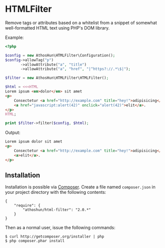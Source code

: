 HTMLFilter
==========

Remove tags or attributes based on a whitelist from a snippet of somewhat
well-formatted HTML text using PHP's DOM library.

Example:

```php
<?php

$config = new AthosHun\HTMLFilter\Configuration();
$config->allowTag("p")
       ->allowAttribute("a", "title")
       ->allowAttribute("a", "href", "|^https?://.*\$|");

$filter = new AthosHun\HTMLFilter\HTMLFilter();

$html = <<<HTML
Lorem ipsum <em>dolor</em> sit amet
<p>
    Consectetur <a href="http://example.com" title="hey!">adipisicing</a>
    <a href="javascript:alert(42)" onclick="alert(42)">elit</a>.
</p>
HTML;

print $filter->filter($config, $html);
```

Output:

```html
Lorem ipsum dolor sit amet
<p>
    Consectetur <a href="http://example.com" title="hey!">adipisicing</a>
    <a>elit</a>.
</p>
```

Installation
------------

Installation is possible via [Composer][composer]. Create a file named
`composer.json` in your project directory with the following contents:

  [composer]: http://getcomposer.org/

    {
        "require": {
            "athoshun/html-filter": "2.0.*"
        }
    }

Then as a normal user, issue the following commands:

    $ curl http://getcomposer.org/installer | php
    $ php composer.phar install
